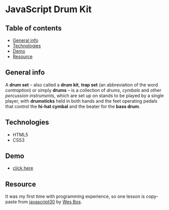 # JavaScript Drum Kit

## Table of contents
* [General info](#general-info)
* [Technologies](#technologies)
* [Demo](#demo)
* [Resource](#resource)

## General info

A **drum set** – also called a **drum kit**, **trap set** (an abbreviation of the word _contraption_) or simply **drums** – is a collection of _drums_, _cymbals_ and other _percussion instruments_, which are set up on stands to be played by a single player, with **drumsticks** held in both hands and the feet operating pedals that control the **hi-hat cymbal** and the beater for the **bass drum**.

## Technologies

* HTML5
* CSS3

## Demo

- [click here](https://mikulew.github.io/js-drum-kit/)

## Resource

It was my first time with programming experience, so one lesson is copy-paste from [javascript30](https://javascript30.com/) by [Wes Bos](https://www.youtube.com/c/WesBos).
